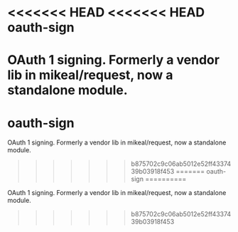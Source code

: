 <<<<<<< HEAD
<<<<<<< HEAD
oauth-sign
==========

OAuth 1 signing. Formerly a vendor lib in mikeal/request, now a standalone module. 
=======
oauth-sign
==========

OAuth 1 signing. Formerly a vendor lib in mikeal/request, now a standalone module. 
>>>>>>> b875702c9c06ab5012e52ff4337439b03918f453
=======
oauth-sign
==========

OAuth 1 signing. Formerly a vendor lib in mikeal/request, now a standalone module. 
>>>>>>> b875702c9c06ab5012e52ff4337439b03918f453
